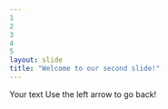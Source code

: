 ```yaml
---
1
2
3
4
5
layout: slide
title: "Welcome to our second slide!"
---
```

Your text
Use the left arrow to go back!
